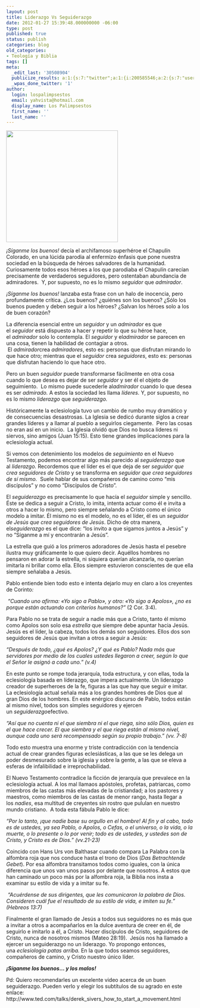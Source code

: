 ```yaml
---
layout: post
title: Liderazgo Vs Seguiderazgo
date: 2012-01-27 15:39:48.000000000 -06:00
type: post
published: true
status: publish
categories: blog
old_categories:
- Teología y Biblia
tags: []
meta:
  _edit_last: '30508904'
  publicize_results: a:1:{s:7:"twitter";a:1:{i:200585546;a:2:{s:7:"user_id";s:11:"Interludios";s:7:"post_id";s:18:"162922767937843200";}}}
  _wpas_done_twitter: '1'
author:
  login: lospalimpsestos
  email: yahvista@hotmail.com
  display_name: Los Palimpsestos
  first_name: ''
  last_name: ''
---
```

<p><a href="http://lospalimpsestos.files.wordpress.com/2012/01/el-liderazgo-en-el-negocio-multinivel.jpg"><img class="aligncenter size-full wp-image-114" title="El-liderazgo-en-el-negocio-multinivel" src="{{ site.baseurl }}/assets/el-liderazgo-en-el-negocio-multinivel.jpg" alt="" width="300" height="300" /></a></p>
<p><em>¡Síganme los buenos!</em> decía el archifamoso superhéroe el Chapulín Colorado, en una lúcida parodia al enfermizo énfasis que pone nuestra sociedad en la búsqueda de héroes salvadores de la humanidad.  Curiosamente todos esos héroes a los que parodiaba el Chapulín carecían precisamente de verdaderos seguidores, pero ostentaban abundancia de admiradores.  Y, por supuesto, no es lo mismo <em>seguidor</em> que <em>admirador</em>.</p>
<p><em>¡Síganme los buenos!</em> lanzaba esta frase con un halo de inocencia, pero profundamente crítica. ¿Los buenos? ¿quiénes son los buenos? ¿Sólo los buenos pueden y deben seguir a los héroes? ¿Salvan los héroes solo a los de buen corazón?</p>
<p>La diferencia esencial entre un <em>seguidor</em> y un <em>admirador</em> es que el <em>seguidor</em> está dispuesto a hacer y repetir lo que su héroe hace, el <em>admirador </em>solo lo contempla. El <em>seguidor</em> y el<em>admirador </em>se parecen en una cosa, tienen la habilidad de contagiar a otros.  El <em>admirador</em>crea <em>admiradores</em>, esto es: personas que disfrutan mirando lo que hace otro; mientras que el <em>seguidor</em> crea <em>seguidores</em>, esto es: personas que disfrutan haciendo lo que hace otro.</p>
<p>Pero un buen <em>seguidor</em> puede transformarse fácilmente en otra cosa cuando lo que desea es dejar de ser <em>seguidor</em> y ser él el objeto de seguimiento.  Lo mismo puede sucederle al<em>admirador</em> cuando lo que desea es ser <em>admirado. </em>A estos la sociedad les llama <em>líderes. </em>Y, por supuesto, no es lo mismo <em>liderazgo </em>que <em>seguiderazgo.</em></p>
<p>Históricamente la eclesiología tuvo un cambio de rumbo muy dramático y de consecuencias desastrosas. La Iglesia se dedicó durante siglos a crear grandes líderes y a llamar al pueblo a seguirlos ciegamente.  Pero las cosas no eran así en un inicio.  La Iglesia olvidó que Dios no busca líderes ni siervos, sino amigos (Juan 15:15). Esto tiene grandes implicaciones para la eclesiología actual.</p>
<p>Si vemos con detenimiento los modelos de <em>seguimiento</em> en el Nuevo Testamento, podemos encontrar algo más parecido al <em>seguiderazgo</em> que al <em>liderazgo. </em>Recordemos que el líder es el que deja de ser <em>seguidor que crea seguidores de Cristo </em>y se transforma en <em>seguidor que crea seguidores de sí mismo. </em> Suele hablar de sus compañeros de camino como “mis discípulos” y no como “Discípulos de Cristo”.</p>
<p>El <em>seguiderazgo</em> es precisamente lo que hacía el <em>seguidor</em> simple y sencillo. Éste se dedica a seguir a Cristo, lo imita, intenta actuar como él e invita a otros a hacer lo mismo, pero siempre señalando a Cristo como el único modelo a imitar. Él mismo no es el modelo, no es el líder, él es un <em>seguidor de Jesús que crea seguidores de Jesús</em>. Dicho de otra manera, el<em>seguiderazgo </em>es el que dice: “los invito a que sigamos juntos a Jesús” y no “Síganme a mí y encontrarán a Jesús”.</p>
<p>La estrella que guió a los primeros adoradores de Jesús hasta el pesebre ilustra muy gráficamente lo que quiero decir. Aquéllos hombres no pensaron en adorar la estrella, ni siquiera querían alcanzarla, no querían imitarla ni brillar como ella. Ellos siempre estuvieron conscientes de que ella siempre señalaba a Jesús.</p>
<p>Pablo entiende bien todo esto e intenta dejarlo muy en claro a los creyentes de Corinto<em>:</em></p>
<p><em> </em><em>“</em><em>Cuando uno afirma: «Yo sigo a Pablo», y otro: «Yo sigo a Apolos», ¿no es porque están actuando con criterios humanos?”</em> (2 Cor. 3:4).</p>
<p>Para Pablo no se trata de seguir a nadie más que a Cristo, tanto él mismo como Apolos son solo esa <em>estrella</em> que siempre debe apuntar hacia Jesús. Jesús es el líder, la cabeza, todos los demás son seguidores. Ellos dos son seguidores de Jesús que invitan a otros a seguir a Jesús:</p>
<p><em>“Después de todo, ¿qué es Apolos? ¿Y qué es Pablo? Nada más que servidores por medio de los cuales ustedes llegaron a creer, según lo que el Señor le asignó a cada uno.” (v.4)</em></p>
<p>En este punto se rompe toda jerarquía, toda estructura, y con ellas, toda la eclesiología basada en líderazgo, que impera actualmente. Un liderazgo creador de superheroes de la fe, figuras a las que hay que seguir e imitar. La eclesiología actual señala más a los grandes hombres de Dios que al gran Dios de los hombres. En este enérgico discurso de Pablo, todos están al mismo nivel, todos son simples seguidores y ejercen un <em>seguiderazgo</em>efectivo.</p>
<p><em>“Así que no cuenta ni el que siembra ni el que riega, sino sólo Dios, quien es el que hace crecer. El que siembra y el que riega están al mismo nivel, aunque cada uno será recompensado según su propio trabajo.” (vv. 7-8)</em></p>
<p>Todo esto muestra una enorme y triste contradicción con la tendencia actual de crear grandes figuras eclesiásticas, a las que se les delega un poder desmesurado sobre la iglesia y sobre la gente, a las que se eleva a esferas de infalibilidad e irreprochabilidad.</p>
<p>El Nuevo Testamento contradice la ficción de jerarquía que prevalece en la eclesiología actual. A los mal llamaos apóstoles, profetas, patriarcas, como miembros de las castas más elevadas de la cristiandad; a los pastores y maestros, como miembros de las castas de menor rango, hasta llegar a los <em>nadies</em>, esa multitud de creyentes sin rostro que pululan en nuestro mundo cristiano.  A toda esta fábula Pablo le dice:</p>
<p><em>“Por lo tanto, ¡que nadie base su orgullo en el hombre! Al fin y al cabo, todo es de ustedes, ya sea Pablo, o Apolos, o Cefas, o el universo, o la vida, o la muerte, o lo presente o lo por venir; todo es de ustedes, y ustedes son de Cristo, y Cristo es de Dios.” (vv.21-23)</em></p>
<p>Coincido con Hans Urs von Balthasar cuando compara La Palabra con la alfombra roja que nos conduce hasta el trono de Dios (<em>Das Betrachtende Gebet</em>). Por esa alfombra transitamos todos como iguales, con la única diferencia que unos van unos pasos por delante que nosotros. A estos que han caminado un poco más por la alfombra roja, la Biblia nos insta a examinar su estilo de vida y a imitar su fe.</p>
<p><em> </em><em>“Acuérdense de sus dirigentes, que les comunicaron la palabra de Dios. Consideren cuál fue el resultado de su estilo de vida, e imiten su fe.” (Hebreos 13:7)</em></p>
<p>Finalmente el gran llamado de Jesús a todos sus seguidores no es más que a invitar a otros a acompañarlos en la dulce aventura de creer en él, de seguirlo e imitarlo a él, a Cristo. Hacer discípulos de Cristo, seguidores de Cristo, nunca de nosotros mismos (Mateo 28:19).  Jesús nos ha llamado a ejercer un seguiderazgo no un liderazgo. Yo propongo entonces, una <em>eclesiología patas arriba. </em>En la que todos seamos seguidores, compañeros de camino, y Cristo nuestro único líder.</p>
<p><strong><em>¡Síganme los buenos… y los malos!</em></strong></p>
<p>Pd: Quiero recomendarles un excelente video acerca de un buen seguiderazgo. Pueden verlo y elegir los subtítulos de su agrado en este enlace: http://www.ted.com/talks/derek_sivers_how_to_start_a_movement.html</p>
